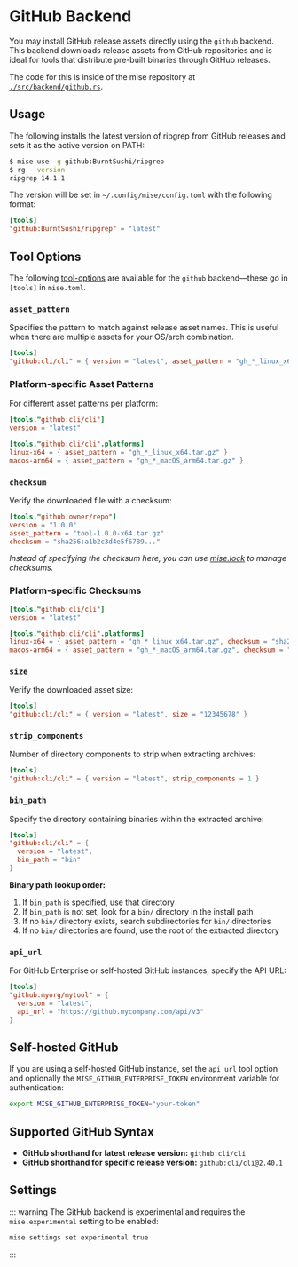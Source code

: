 # GitHub Backend

You may install GitHub release assets directly using the `github` backend. This backend downloads release assets from GitHub repositories and is ideal for tools that distribute pre-built binaries through GitHub releases.

The code for this is inside of the mise repository at [`./src/backend/github.rs`](https://github.com/jdx/mise/blob/main/src/backend/github.rs).

## Usage

The following installs the latest version of ripgrep from GitHub releases
and sets it as the active version on PATH:

```sh
$ mise use -g github:BurntSushi/ripgrep
$ rg --version
ripgrep 14.1.1
```

The version will be set in `~/.config/mise/config.toml` with the following format:

```toml
[tools]
"github:BurntSushi/ripgrep" = "latest"
```

## Tool Options

The following [tool-options](/dev-tools/#tool-options) are available for the `github` backend—these
go in `[tools]` in `mise.toml`.

### `asset_pattern`

Specifies the pattern to match against release asset names. This is useful when there are multiple assets for your OS/arch combination.

```toml
[tools]
"github:cli/cli" = { version = "latest", asset_pattern = "gh_*_linux_x64.tar.gz" }
```

### Platform-specific Asset Patterns

For different asset patterns per platform:

```toml
[tools."github:cli/cli"]
version = "latest"

[tools."github:cli/cli".platforms]
linux-x64 = { asset_pattern = "gh_*_linux_x64.tar.gz" }
macos-arm64 = { asset_pattern = "gh_*_macOS_arm64.tar.gz" }
```

### `checksum`

Verify the downloaded file with a checksum:

```toml
[tools."github:owner/repo"]
version = "1.0.0"
asset_pattern = "tool-1.0.0-x64.tar.gz"
checksum = "sha256:a1b2c3d4e5f6789..."
```

*Instead of specifying the checksum here, you can use [mise.lock](/dev-tools/mise-lock) to manage checksums.*

### Platform-specific Checksums

```toml
[tools."github:cli/cli"]
version = "latest"

[tools."github:cli/cli".platforms]
linux-x64 = { asset_pattern = "gh_*_linux_x64.tar.gz", checksum = "sha256:a1b2c3d4e5f6789..." }
macos-arm64 = { asset_pattern = "gh_*_macOS_arm64.tar.gz", checksum = "sha256:b2c3d4e5f6789..." }
```

### `size`

Verify the downloaded asset size:

```toml
[tools]
"github:cli/cli" = { version = "latest", size = "12345678" }
```

### `strip_components`

Number of directory components to strip when extracting archives:

```toml
[tools]
"github:cli/cli" = { version = "latest", strip_components = 1 }
```

### `bin_path`

Specify the directory containing binaries within the extracted archive:

```toml
[tools]
"github:cli/cli" = { 
  version = "latest", 
  bin_path = "bin" 
}
```

**Binary path lookup order:**

1. If `bin_path` is specified, use that directory
2. If `bin_path` is not set, look for a `bin/` directory in the install path
3. If no `bin/` directory exists, search subdirectories for `bin/` directories
4. If no `bin/` directories are found, use the root of the extracted directory

### `api_url`

For GitHub Enterprise or self-hosted GitHub instances, specify the API URL:

```toml
[tools]
"github:myorg/mytool" = { 
  version = "latest", 
  api_url = "https://github.mycompany.com/api/v3" 
}
```

## Self-hosted GitHub

If you are using a self-hosted GitHub instance, set the `api_url` tool option and optionally the `MISE_GITHUB_ENTERPRISE_TOKEN` environment variable for authentication:

```sh
export MISE_GITHUB_ENTERPRISE_TOKEN="your-token"
```

## Supported GitHub Syntax

- **GitHub shorthand for latest release version:** `github:cli/cli`
- **GitHub shorthand for specific release version:** `github:cli/cli@2.40.1`

## Settings

<script setup>
import Settings from '/components/settings.vue';
</script>
<Settings child="github" :level="3" />

::: warning
The GitHub backend is experimental and requires the `mise.experimental` setting to be enabled:

```sh
mise settings set experimental true
```

:::
